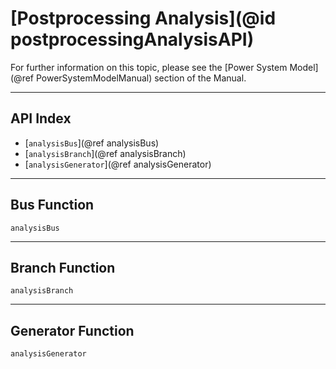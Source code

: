 # [Postprocessing Analysis](@id postprocessingAnalysisAPI)

For further information on this topic, please see the [Power System Model](@ref PowerSystemModelManual) section of the Manual.

---

## API Index

* [`analysisBus`](@ref analysisBus)
* [`analysisBranch`](@ref analysisBranch)
* [`analysisGenerator`](@ref analysisGenerator)

---

## Bus Function
```@docs
analysisBus
```

---

## Branch Function
```@docs
analysisBranch
```

---

## Generator Function
```@docs
analysisGenerator
```
